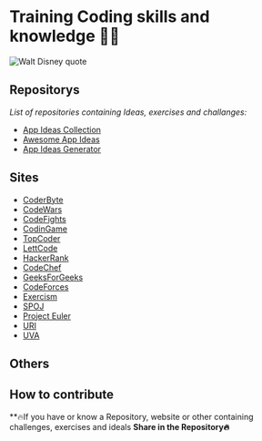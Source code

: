 # Training Coding skills and knowledge 💪🧠

![Walt Disney quote](https://user-images.githubusercontent.com/71211920/102692429-e2a01d80-41f1-11eb-825f-e85f4f2a83a7.png)
## Repositorys
*List of repositories containing Ideas, exercises and challanges:*
- [App Ideas Collection](https://github.com/florinpop17/app-ideas)
- [Awesome App Ideas](https://github.com/tastejs/awesome-app-ideas)
- [App Ideas Generator](https://github.com/harshhhdev/app-idea-generator)
## Sites

- [CoderByte](https://www.coderbyte.com/)
- [CodeWars](https://www.codewars.com/)
- [CodeFights](https://codesignal.com/)
- [CodinGame](https://www.codingame.com/)
- [TopCoder](https://www.topcoder.com/challenges/)
- [LettCode](https://leetcode.com/)
- [HackerRank](https://www.hackerrank.com/)
- [CodeChef](https://www.codechef.com/)
- [GeeksForGeeks](https://www.geeksforgeeks.org/)
- [CodeForces](http://codeforces.com/)
- [Exercism](https://exercism.io/)
- [SPOJ](https://www.spoj.com/)
- [Project Euler](https://projecteuler.net/)
- [URI](https://www.urionlinejudge.com.br/judge/en/login)
- [UVA](https://onlinejudge.org/)
## Others

## How to contribute
**🔥If you have or know a Repository, website or other containing challenges, exercises and ideals **Share in the Repository🔥**
